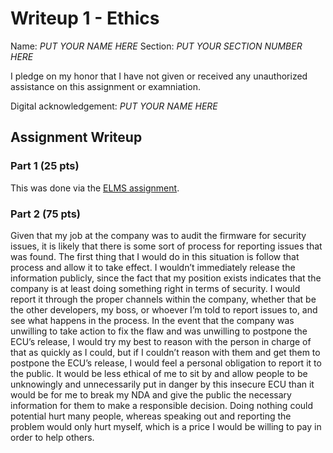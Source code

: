 Writeup 1 - Ethics
======

Name: *PUT YOUR NAME HERE*
Section: *PUT YOUR SECTION NUMBER HERE*

I pledge on my honor that I have not given or received any unauthorized assistance on this assignment or examniation.

Digital acknowledgement: *PUT YOUR NAME HERE*

## Assignment Writeup

### Part 1 (25 pts)

This was done via the [ELMS assignment](https://myelms.umd.edu/courses/1251976/assignments/4726433).

### Part 2 (75 pts)

Given that my job at the company was to audit the firmware for security issues, it is likely that there is some sort of process for reporting issues that was found. The first thing that I would do in this situation is follow that process and allow it to take effect. I wouldn’t immediately release the information publicly, since the fact that my position exists indicates that the company is at least doing something right in terms of security. I would report it through the proper channels within the company, whether that be the other developers, my boss, or whoever I’m told to report issues to, and see what happens in the process. In the event that the company was unwilling to take action to fix the flaw and was unwilling to postpone the ECU’s release, I would try my best to reason with the person in charge of that as quickly as I could, but if I couldn’t reason with them and get them to postpone the ECU’s release, I would feel a personal obligation to report it to the public. It would be less ethical of me to sit by and allow people to be unknowingly and unnecessarily put in danger by this insecure ECU than it would be for me to break my NDA and give the public the necessary information for them to make a responsible decision. Doing nothing could potential hurt many people, whereas speaking out and reporting the problem would only hurt myself, which is a price I would be willing to pay in order to help others.
